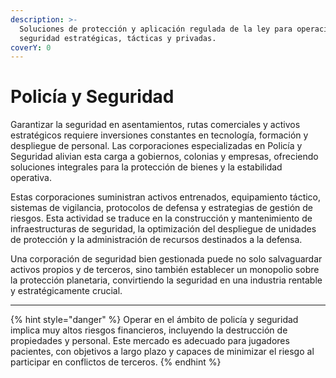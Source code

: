 ```yaml
---
description: >-
  Soluciones de protección y aplicación regulada de la ley para operaciones de
  seguridad estratégicas, tácticas y privadas.
coverY: 0
---
```


# Policía y Seguridad

Garantizar la seguridad en asentamientos, rutas comerciales y activos estratégicos requiere inversiones constantes en tecnología, formación y despliegue de personal. Las corporaciones especializadas en Policía y Seguridad alivian esta carga a gobiernos, colonias y empresas, ofreciendo soluciones integrales para la protección de bienes y la estabilidad operativa.

Estas corporaciones suministran activos entrenados, equipamiento táctico, sistemas de vigilancia, protocolos de defensa y estrategias de gestión de riesgos. Esta actividad se traduce en la construcción y mantenimiento de infraestructuras de seguridad, la optimización del despliegue de unidades de protección y la administración de recursos destinados a la defensa.

Una corporación de seguridad bien gestionada puede no solo salvaguardar activos propios y de terceros, sino también establecer un monopolio sobre la protección planetaria, convirtiendo la seguridad en una industria rentable y estratégicamente crucial.

***

{% hint style="danger" %}
Operar en el ámbito de policía y seguridad implica muy altos riesgos financieros, incluyendo la destrucción de propiedades y personal. Este mercado es adecuado para jugadores pacientes, con objetivos a largo plazo y capaces de minimizar el riesgo al participar en conflictos de terceros.
{% endhint %}
